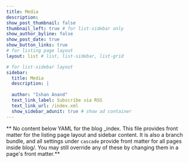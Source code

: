 ```yaml
---
title: Media
description:
show_post_thumbnail: false
thumbnail_left: true # for list-sidebar only
show_author_byline: false
show_post_date: true
show_button_links: true
# for listing page layout
layout: list # list, list-sidebar, list-grid

# for list-sidebar layout
sidebar: 
  title: Media
  description: |
    
  author: "Ishan Anand"
  text_link_label: Subscribe via RSS
  text_link_url: /index.xml
  show_sidebar_adunit: true # show ad container
---
```


** No content below YAML for the blog _index. This file provides front matter for the listing page layout and sidebar content. It is also a branch bundle, and all settings under `cascade` provide front matter for all pages inside blog/. You may still override any of these by changing them in a page's front matter.**
